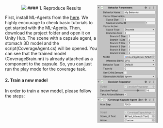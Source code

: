 </p>
<img align="right" src="../img/capsuleagent.png" width="200">

<p align="center">
  <img src="../img/capsulecoverage.gif" width=500//>
#### 1. Reproduce Results

First, install ML-Agents from the [here](https://github.com/Unity-Technologies/ml-agents). We highly encourage to check basic tutorials to get started with the ML-Agents. Then, download the project folder and open it on Unity Hub. The scene with a capsule agent, a stomach 3D model and the script(CoverageAgent.cs) will be opened. You can see that the trained model (CoverageBrain.nn) is already attached as a component to the capsule. So, you can just run the play mode for the coverage task. 

#### 2. Train a new model
In order to train a new model, please follow the steps:

